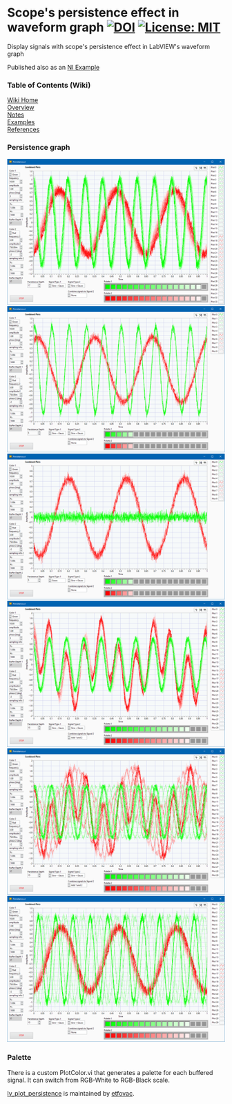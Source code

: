 # Scope's persistence effect in waveform graph [![DOI](https://zenodo.org/badge/390360300.svg)](https://zenodo.org/badge/latestdoi/390360300) [![License: MIT](https://img.shields.io/badge/License-MIT-blue.svg)](https://github.com/etfovac/lv_plot_persistence/blob/master/LICENSE) 

Display signals with scope's persistence effect in LabVIEW's waveform graph

Published also as an [NI Example](https://forums.ni.com/t5/Example-Code/Persistence-effect-in-waveform-graph/ta-p/4168343)

### Table of Contents (Wiki)
[Wiki Home](https://github.com/etfovac/lv_plot_persistence/wiki)  
[Overview](https://github.com/etfovac/lv_plot_persistence/wiki/Overview)  
[Notes](https://github.com/etfovac/lv_plot_persistence/wiki/Notes)  
[Examples](https://github.com/etfovac/lv_plot_persistence/wiki/Examples)  
[References](https://github.com/etfovac/lv_plot_persistence/wiki/References)  

### Persistence graph  
<img src="./graphics/2021-07-30_005900.png" alt="Persistence_FP">  
<img src="./graphics/2021-07-30_005906.png" alt="Persistence_FP">  
<img src="./graphics/2021-07-30_005937.png" alt="Persistence_FP">  
<img src="./graphics/2021-07-30_010029.png" alt="Persistence_FP">  
<img src="./graphics/2021-07-30_010201.png" alt="Persistence_FP">   
<img src="./graphics/2021-07-30_010242.png" alt="Persistence_FP">   

### Palette  
There is a custom PlotColor.vi that generates a palette for each buffered signal. 
It can switch from RGB-White to RGB-Black scale.

[lv_plot_persistence](https://github.com/etfovac/lv_plot_persistence) is maintained by [etfovac](https://github.com/etfovac).
